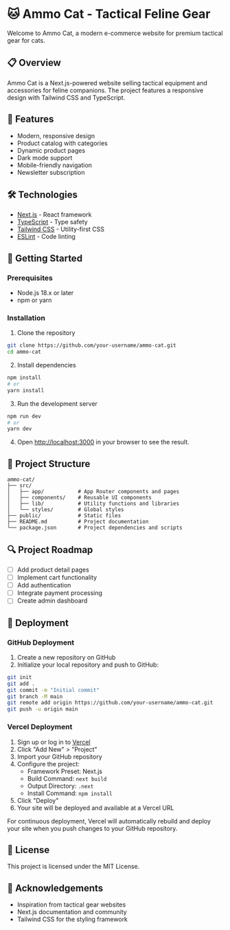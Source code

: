 # 🐱 Ammo Cat - Tactical Feline Gear

Welcome to Ammo Cat, a modern e-commerce website for premium tactical gear for cats.

## 📋 Overview

Ammo Cat is a Next.js-powered website selling tactical equipment and accessories for feline companions. The project features a responsive design with Tailwind CSS and TypeScript.

## 🚀 Features

- Modern, responsive design
- Product catalog with categories
- Dynamic product pages
- Dark mode support
- Mobile-friendly navigation
- Newsletter subscription

## 🛠️ Technologies

- [Next.js](https://nextjs.org/) - React framework
- [TypeScript](https://www.typescriptlang.org/) - Type safety
- [Tailwind CSS](https://tailwindcss.com/) - Utility-first CSS
- [ESLint](https://eslint.org/) - Code linting

## 🏁 Getting Started

### Prerequisites

- Node.js 18.x or later
- npm or yarn

### Installation

1. Clone the repository
```bash
git clone https://github.com/your-username/ammo-cat.git
cd ammo-cat
```

2. Install dependencies
```bash
npm install
# or
yarn install
```

3. Run the development server
```bash
npm run dev
# or
yarn dev
```

4. Open [http://localhost:3000](http://localhost:3000) in your browser to see the result.

## 📂 Project Structure

```
ammo-cat/
├── src/
│   ├── app/           # App Router components and pages
│   ├── components/    # Reusable UI components
│   ├── lib/           # Utility functions and libraries
│   └── styles/        # Global styles
├── public/            # Static files
├── README.md          # Project documentation
└── package.json       # Project dependencies and scripts
```

## 🔍 Project Roadmap

- [ ] Add product detail pages
- [ ] Implement cart functionality
- [ ] Add authentication
- [ ] Integrate payment processing
- [ ] Create admin dashboard

## 🚀 Deployment

### GitHub Deployment

1. Create a new repository on GitHub
2. Initialize your local repository and push to GitHub:
```bash
git init
git add .
git commit -m "Initial commit"
git branch -M main
git remote add origin https://github.com/your-username/ammo-cat.git
git push -u origin main
```

### Vercel Deployment

1. Sign up or log in to [Vercel](https://vercel.com/)
2. Click "Add New" > "Project"
3. Import your GitHub repository
4. Configure the project:
   - Framework Preset: Next.js
   - Build Command: `next build`
   - Output Directory: `.next`
   - Install Command: `npm install`
5. Click "Deploy"
6. Your site will be deployed and available at a Vercel URL

For continuous deployment, Vercel will automatically rebuild and deploy your site when you push changes to your GitHub repository.

## 📄 License

This project is licensed under the MIT License.

## 👏 Acknowledgements

- Inspiration from tactical gear websites
- Next.js documentation and community
- Tailwind CSS for the styling framework
